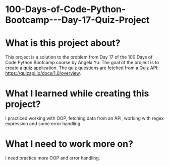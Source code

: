 # 100-Days-of-Code-Python-Bootcamp---Day-17-Quiz-Project

# What is this project about?
This project is a solution to the problem from Day 17 of the 100 Days of Code Python Bootcamp course by Angela Yu.
The goal of the project is to create a quiz application.
The quiz questions are fetched from a Quiz API: https://quizapi.io/docs/1.0/overview.

# What I learned while creating this project?
I practiced working with OOP, fetching data from an API, working with regex expression and some error handling.

# What I need to work more on?
I need practice more OOP and error handling.

